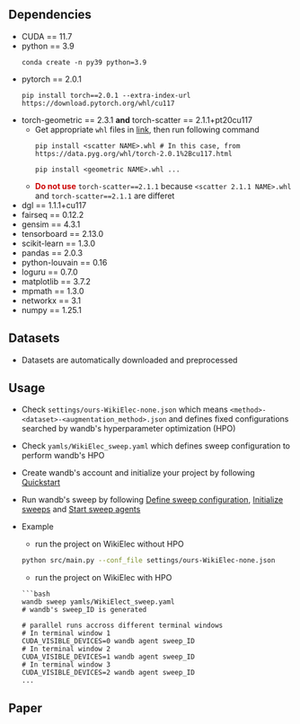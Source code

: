 ## Dependencies

- CUDA == 11.7
- python == 3.9
    ```shell
    conda create -n py39 python=3.9
    ```
- pytorch == 2.0.1
    ```shell
    pip install torch==2.0.1 --extra-index-url https://download.pytorch.org/whl/cu117
    ```
- torch-geometric == 2.3.1  **and**  torch-scatter == 2.1.1+pt20cu117
    - Get appropriate `whl` files in [link](https://data.pyg.org/whl/), then run following command
        ```shell
        pip install <scatter NAME>.whl # In this case, from https://data.pyg.org/whl/torch-2.0.1%2Bcu117.html

        pip install <geometric NAME>.whl ...
        ```
    - <font color=#cc0000>**Do not use**</font> `torch-scatter==2.1.1` because `<scatter 2.1.1 NAME>.whl` and `torch-scatter==2.1.1` are differet
- dgl == 1.1.1+cu117
- fairseq == 0.12.2
- gensim == 4.3.1
- tensorboard == 2.13.0
- scikit-learn == 1.3.0
- pandas == 2.0.3
- python-louvain == 0.16
- loguru == 0.7.0
- matplotlib == 3.7.2
- mpmath == 1.3.0
- networkx == 3.1
- numpy == 1.25.1

## Datasets
- Datasets are automatically downloaded and preprocessed

## Usage
- Check `settings/ours-WikiElec-none.json` which means `<method>-<dataset>-<augmentation_method>.json` and defines fixed configurations searched by wandb's hyperparameter optimization (HPO)
- Check `yamls/WikiElec_sweep.yaml` which defines sweep configuration to perform wandb's HPO
- Create wandb's account and initialize your project by following [Quickstart](https://docs.wandb.ai/quickstart)
- Run wandb's sweep by following [Define sweep configuration](https://docs.wandb.ai/guides/sweeps/define-sweep-configuration), [Initialize sweeps](https://docs.wandb.ai/guides/sweeps/initialize-sweeps) and [Start sweep agents](https://docs.wandb.ai/guides/sweeps/start-sweep-agents)
- Example
    - run the project on WikiElec without HPO
    ```bash
    python src/main.py --conf_file settings/ours-WikiElec-none.json
    ```

    - run the project on WikiElec with HPO
    ```
    ```bash
    wandb sweep yamls/WikiElect_sweep.yaml
    # wandb's sweep_ID is generated

    # parallel runs accross different terminal windows
    # In terminal window 1
    CUDA_VISIBLE_DEVICES=0 wandb agent sweep_ID
    # In terminal window 2
    CUDA_VISIBLE_DEVICES=1 wandb agent sweep_ID
    # In terminal window 3
    CUDA_VISIBLE_DEVICES=2 wandb agent sweep_ID
    ...
    ```
## Paper